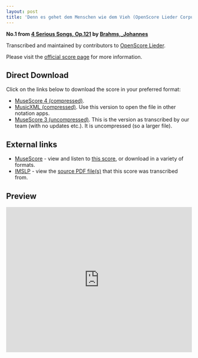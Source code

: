```yaml
---
layout: post
title: 'Denn es gehet dem Menschen wie dem Vieh (OpenScore Lieder Corpus)'
---
```


__No.1 from [4 Serious Songs, Op.121](https://fourscoreandmore.org/openscore/lieder/Brahms,_Johannes/4_Serious_Songs,_Op.121/) by [Brahms,_Johannes](https://fourscoreandmore.org/openscore/lieder/Brahms,_Johannes)__

Transcribed and maintained by contributors to [OpenScore Lieder].

Please visit the [official score page] for more information.

[official score page]: https://musescore.com/openscore-lieder-corpus/scores/6686592
[OpenScore Lieder]: https://musescore.com/openscore-lieder-corpus

## Direct Download

Click on the links below to download the score in your preferred format:
- [MuseScore 4 (compressed)](https://fourscoreandmore.org/openscore/lieder/Brahms,_Johannes/4_Serious_Songs,_Op.121/1_Denn_es_gehet_dem_Menschen_wie_dem_Vieh.mscz).
- [MusicXML (compressed)](https://fourscoreandmore.org/openscore/lieder/Brahms,_Johannes/4_Serious_Songs,_Op.121/1_Denn_es_gehet_dem_Menschen_wie_dem_Vieh.mxl). Use this version to open the file in other notation apps.
- [MuseScore 3 (uncompressed)](https://raw.githubusercontent.com/OpenScore/Lieder/refs/heads/main/scores/Brahms,_Johannes/4_Serious_Songs,_Op.121/1_Denn_es_gehet_dem_Menschen_wie_dem_Vieh/lc6686592.mscx). This is the version as transcribed by our team (with no updates etc.). It is uncompressed (so a larger file).

## External links

- [MuseScore] - view and listen to [this score][MuseScore], or download in a variety of formats.
- [IMSLP] - view the [source PDF file(s)][IMSLP] that this score was transcribed from.

[MuseScore]: https://musescore.com/score/6686592
[IMSLP]: https://imslp.org/wiki/Special:ReverseLookup/85424

## Preview

<iframe width="100%" height="394" src="https://musescore.com/openscore-lieder-corpus/scores/6686592/embed" frameborder="0" allowfullscreen allow="autoplay; fullscreen"></iframe>
